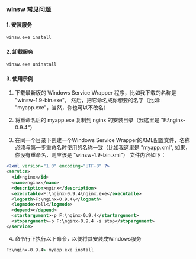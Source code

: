 ### winsw  常见问题

#### 1. 安装服务

```cmd
winsw.exe install
```

#### 2. 卸载服务

```cmd
winsw.exe uninstall
```

#### 3. 使用示例

1. 下载最新版的 Windows Service Wrapper 程序，比如我下载的名称是 "winsw-1.9-bin.exe"，
    然后，把它命名成你想要的名字（比如: "myapp.exe"，当然，你也可以不改名）

2. 将重命名后的 myapp.exe 复制到 nginx 的安装目录（我这里是 "F:\nginx-0.9.4"）

3. 在同一个目录下创建一个Windows Service Wrapper的XML配置文件，名称必须与第一步重命名时使用的名称一致（比如我这里是 "myapp.xml",  如果，你没有重命名，则应该是 "winsw-1.9-bin.xml"）
   文件内容如下：
   
```xml
<?xml version="1.0" encoding="UTF-8" ?>
<service>
  <id>nginx</id>
  <name>nginx</name>
  <description>nginx</description>
  <executable>F:\nginx-0.9.4\nginx.exe</executable>
  <logpath>F:\nginx-0.9.4\</logpath>
  <logmode>roll</logmode>
  <depend></depend>
  <startargument>-p F:\nginx-0.9.4</startargument>
  <stopargument>-p F:\nginx-0.9.4 -s stop</stopargument>
</service>


```

4. 命令行下执行以下命令，以便将其安装成Windows服务

```cmd
F:\nginx-0.9.4> myapp.exe install
```